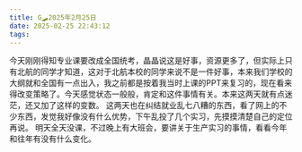 ```yaml
---
title: G🛹2025年2月25日
date: 2025-02-25 22:43:12
tags:
---
```


今天刚刚得知专业课要改成全国统考，晶晶说这是好事，资源更多了，但实际上只有北航的同学才知道，这对于北航本校的同学来说不是一件好事，本来我们学校的大纲就和全国有一点出入，我之前都是按着我当时上课的PPT来复习的，现在看来得改变策略了。今天感觉状态一般般，肯定和这件事情有关。本来这两天就有点迷茫，还又加了这样的变数。
这两天也在纠结就业乱七八糟的东西，看了网上的不少东西，发觉我好像没有什么优势，下午乱投了几个实习，先摸摸清楚自己的定位再说。
明天全天没课，不过晚上有大班会，要讲关于生产实习的事情，看看今年和往年有没有什么变化。

